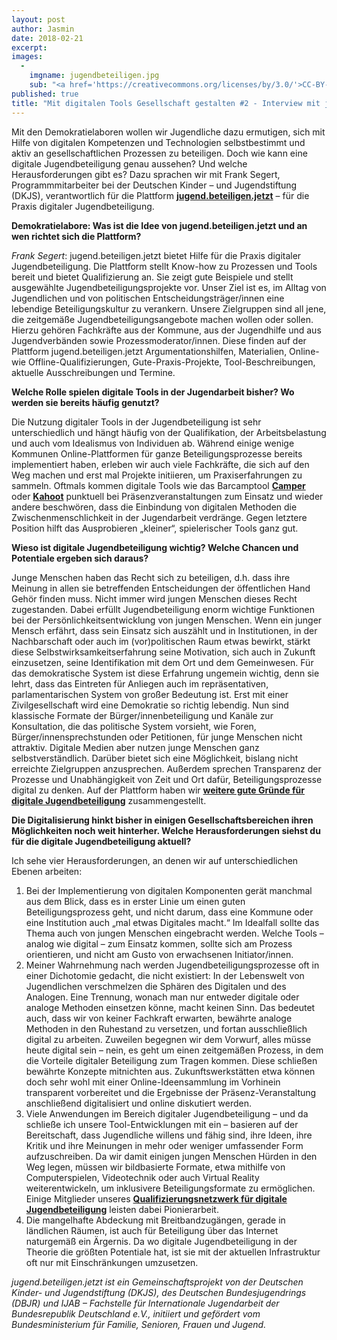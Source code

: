 ```yaml
---
layout: post
author: Jasmin
date: 2018-02-21
excerpt:
images:
  -
    imgname: jugendbeteiligen.jpg
    sub: "<a href='https://creativecommons.org/licenses/by/3.0/'>CC-BY-3.0</a>, DE (RGB), Foto: Christoph Piecha"
published: true
title: "Mit digitalen Tools Gesellschaft gestalten #2 - Interview mit jugend.beteiligen.jetzt"
---
```


Mit den Demokratielaboren wollen wir Jugendliche dazu ermutigen, sich mit Hilfe von digitalen Kompetenzen und Technologien selbstbestimmt und aktiv an gesellschaftlichen Prozessen zu beteiligen. Doch wie kann eine digitale Jugendbeteiligung genau aussehen? Und welche Herausforderungen gibt es? Dazu sprachen wir mit Frank Segert, Programmmitarbeiter bei der Deutschen Kinder – und Jugendstiftung (DKJS), verantwortlich für die Plattform **[jugend.beteiligen.jetzt](http://www.jugend.beteiligen.jetzt)** – für die Praxis digitaler Jugendbeteiligung.

**Demokratielabore: Was ist die Idee von jugend.beteiligen.jetzt und an wen richtet sich die Plattform?**

*Frank Segert*: jugend.beteiligen.jetzt bietet Hilfe für die Praxis digitaler Jugendbeteiligung. Die Plattform stellt Know-how zu Prozessen und Tools bereit und bietet Qualifizierung an. Sie zeigt gute Beispiele und stellt ausgewählte Jugendbeteiligungsprojekte vor. Unser Ziel ist es, im Alltag von Jugendlichen und von politischen Entscheidungsträger/innen eine lebendige Beteiligungskultur zu verankern. Unsere Zielgruppen sind all jene, die zeitgemäße Jugendbeteiligungsangebote machen wollen oder sollen. Hierzu gehören Fachkräfte aus der Kommune, aus der Jugendhilfe und aus Jugendverbänden sowie Prozessmoderator/innen.
Diese finden auf der  Plattform jugend.beteiligen.jetzt Argumentationshilfen, Materialien, Online- wie Offline-Qualifizierungen, Gute-Praxis-Projekte, Tool-Beschreibungen, aktuelle Ausschreibungen und Termine.

**Welche Rolle spielen digitale Tools in der Jugendarbeit bisher? Wo werden sie bereits häufig genutzt?**

Die Nutzung digitaler Tools in der Jugendbeteiligung ist sehr unterschiedlich und hängt häufig von der Qualifikation, der Arbeitsbelastung und auch vom Idealismus von Individuen ab. Während einige wenige Kommunen Online-Plattformen für ganze Beteiligungsprozesse bereits implementiert haben, erleben wir auch viele Fachkräfte, die sich auf den Weg machen und erst mal Projekte initiieren, um Praxiserfahrungen zu sammeln. Oftmals kommen digitale Tools wie das Barcamptool **[Camper](https://jugend.beteiligen.jetzt/werkzeuge/tools/barcamptool-camper)** oder **[Kahoot](https://jugend.beteiligen.jetzt/werkzeuge/tools/kahoot-abstimmen-leicht-gemacht)** punktuell bei Präsenzveranstaltungen zum Einsatz und wieder andere beschwören, dass die Einbindung von digitalen Methoden die Zwischenmenschlichkeit in der Jugendarbeit verdränge. Gegen letztere Position hilft das Ausprobieren „kleiner“, spielerischer Tools ganz gut.

**Wieso ist digitale Jugendbeteiligung wichtig? Welche Chancen und Potentiale ergeben sich daraus?**

Junge Menschen haben das Recht sich zu beteiligen, d.h. dass ihre Meinung in allen sie betreffenden Entscheidungen der öffentlichen Hand Gehör finden muss. Nicht immer wird jungen Menschen dieses Recht zugestanden. Dabei erfüllt Jugendbeteiligung enorm wichtige Funktionen bei der Persönlichkeitsentwicklung von jungen Menschen. Wenn ein junger Mensch erfährt, dass sein Einsatz sich auszählt und in Institutionen, in der Nachbarschaft oder auch im (vor)politischen Raum etwas bewirkt, stärkt diese Selbstwirksamkeitserfahrung seine Motivation, sich auch in Zukunft einzusetzen, seine Identifikation mit dem Ort und dem Gemeinwesen. Für das demokratische System ist diese Erfahrung ungemein wichtig, denn sie lehrt, dass das Eintreten für Anliegen auch im repräsentativen, parlamentarischen System von großer Bedeutung ist. Erst mit einer Zivilgesellschaft wird eine Demokratie so richtig lebendig.
Nun sind klassische Formate der Bürger/innenbeteiligung und Kanäle zur Konsultation, die das politische System vorsieht, wie Foren, Bürger/innensprechstunden oder Petitionen, für junge Menschen nicht attraktiv. Digitale Medien aber nutzen junge Menschen ganz selbstverständlich. Darüber bietet sich eine Möglichkeit, bislang nicht erreichte Zielgruppen anzusprechen. Außerdem sprechen Transparenz der Prozesse und Unabhängigkeit von Zeit und Ort dafür, Beteiligungsprozesse digital zu denken. Auf der Plattform haben wir **[weitere gute Gründe für digitale Jugendbeteiligung](https://www.youtube.com/watch?v=1o7zyuIbmfk)** zusammengestellt.

**Die Digitalisierung hinkt bisher in einigen Gesellschaftsbereichen ihren Möglichkeiten noch weit hinterher. Welche Herausforderungen siehst du für die digitale Jugendbeteiligung aktuell?**

Ich sehe vier Herausforderungen, an denen wir auf unterschiedlichen Ebenen arbeiten:
1. Bei der Implementierung von digitalen Komponenten gerät manchmal aus dem Blick, dass es in erster Linie um einen guten Beteiligungsprozess geht, und nicht darum, dass eine Kommune oder eine Institution auch „mal etwas Digitales macht.“ Im Idealfall sollte das Thema auch von jungen Menschen eingebracht werden. Welche Tools – analog wie digital – zum Einsatz kommen, sollte sich am Prozess orientieren, und nicht am Gusto von erwachsenen Initiator/innen. <br>
2. Meiner Wahrnehmung nach werden Jugendbeteiligungsprozesse oft in einer Dichotomie gedacht, die nicht existiert: In der Lebenswelt von Jugendlichen verschmelzen die Sphären des Digitalen und des Analogen. Eine Trennung, wonach man nur entweder digitale oder analoge Methoden einsetzen könne, macht keinen Sinn. Das bedeutet auch, dass wir von keiner Fachkraft erwarten, bewährte analoge Methoden in den Ruhestand zu versetzen, und fortan ausschließlich digital zu arbeiten. Zuweilen begegnen wir dem Vorwurf, alles müsse heute digital sein – nein, es geht um einen zeitgemäßen Prozess, in dem die Vorteile digitaler Beteiligung zum Tragen kommen. Diese schließen bewährte Konzepte mitnichten aus. Zukunftswerkstätten etwa können doch sehr wohl mit einer Online-Ideensammlung im Vorhinein transparent vorbereitet und die Ergebnisse der Präsenz-Veranstaltung anschließend digitalisiert und online diskutiert werden. <br>
3. Viele Anwendungen im Bereich digitaler Jugendbeteiligung – und da schließe ich unsere Tool-Entwicklungen mit ein – basieren auf der Bereitschaft, dass Jugendliche willens und fähig sind, ihre Ideen, ihre Kritik und ihre Meinungen in mehr oder weniger umfassender Form aufzuschreiben. Da wir damit einigen jungen Menschen Hürden in den Weg legen, müssen wir bildbasierte Formate, etwa mithilfe von Computerspielen, Videotechnik oder auch Virtual Reality weiterentwickeln, um inklusivere Beteiligungsformate zu ermöglichen. Einige Mitglieder unseres **[Qualifizierungsnetzwerk für digitale Jugendbeteiligung](https://jugend.beteiligen.jetzt/praxis/netzwerke/quali-netzwerk-digitale-jugendbeteiligung)** leisten dabei Pionierarbeit. <br>
4. Die mangelhafte Abdeckung mit Breitbandzugängen, gerade in ländlichen Räumen, ist auch für Beteiligung über das Internet naturgemäß ein Ärgernis. Da wo digitale Jugendbeteiligung in der Theorie die größten Potentiale hat, ist sie mit der aktuellen Infrastruktur oft nur mit Einschränkungen umzusetzen.

*jugend.beteiligen.jetzt ist ein Gemeinschaftsprojekt von der Deutschen Kinder- und Jugendstiftung (DKJS), des Deutschen Bundesjugendrings (DBJR) und IJAB – Fachstelle für Internationale Jugendarbeit der Bundesrepublik Deutschland e.V., initiiert und gefördert vom Bundesministerium für Familie, Senioren, Frauen und Jugend.*
